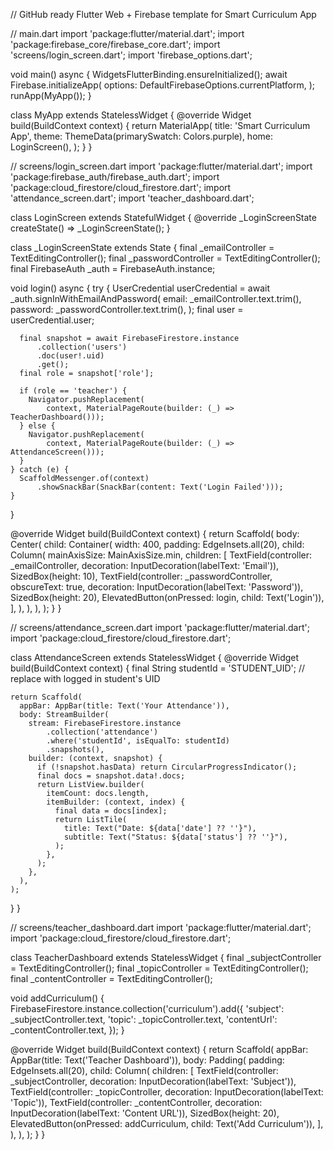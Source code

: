 // GitHub ready Flutter Web + Firebase template for Smart Curriculum App

// main.dart
import 'package:flutter/material.dart';
import 'package:firebase_core/firebase_core.dart';
import 'screens/login_screen.dart';
import 'firebase_options.dart';

void main() async {
  WidgetsFlutterBinding.ensureInitialized();
  await Firebase.initializeApp(
    options: DefaultFirebaseOptions.currentPlatform,
  );
  runApp(MyApp());
}

class MyApp extends StatelessWidget {
  @override
  Widget build(BuildContext context) {
    return MaterialApp(
      title: 'Smart Curriculum App',
      theme: ThemeData(primarySwatch: Colors.purple),
      home: LoginScreen(),
    );
  }
}


// screens/login_screen.dart
import 'package:flutter/material.dart';
import 'package:firebase_auth/firebase_auth.dart';
import 'package:cloud_firestore/cloud_firestore.dart';
import 'attendance_screen.dart';
import 'teacher_dashboard.dart';

class LoginScreen extends StatefulWidget {
  @override
  _LoginScreenState createState() => _LoginScreenState();
}

class _LoginScreenState extends State<LoginScreen> {
  final _emailController = TextEditingController();
  final _passwordController = TextEditingController();
  final FirebaseAuth _auth = FirebaseAuth.instance;

  void login() async {
    try {
      UserCredential userCredential = await _auth.signInWithEmailAndPassword(
        email: _emailController.text.trim(),
        password: _passwordController.text.trim(),
      );
      final user = userCredential.user;

      final snapshot = await FirebaseFirestore.instance
          .collection('users')
          .doc(user!.uid)
          .get();
      final role = snapshot['role'];

      if (role == 'teacher') {
        Navigator.pushReplacement(
            context, MaterialPageRoute(builder: (_) => TeacherDashboard()));
      } else {
        Navigator.pushReplacement(
            context, MaterialPageRoute(builder: (_) => AttendanceScreen()));
      }
    } catch (e) {
      ScaffoldMessenger.of(context)
          .showSnackBar(SnackBar(content: Text('Login Failed')));
    }
  }

  @override
  Widget build(BuildContext context) {
    return Scaffold(
      body: Center(
        child: Container(
          width: 400,
          padding: EdgeInsets.all(20),
          child: Column(
            mainAxisSize: MainAxisSize.min,
            children: [
              TextField(controller: _emailController, decoration: InputDecoration(labelText: 'Email')),
              SizedBox(height: 10),
              TextField(controller: _passwordController, obscureText: true, decoration: InputDecoration(labelText: 'Password')),
              SizedBox(height: 20),
              ElevatedButton(onPressed: login, child: Text('Login')),
            ],
          ),
        ),
      ),
    );
  }
}


// screens/attendance_screen.dart
import 'package:flutter/material.dart';
import 'package:cloud_firestore/cloud_firestore.dart';

class AttendanceScreen extends StatelessWidget {
  @override
  Widget build(BuildContext context) {
    final String studentId = 'STUDENT_UID'; // replace with logged in student's UID

    return Scaffold(
      appBar: AppBar(title: Text('Your Attendance')),
      body: StreamBuilder(
        stream: FirebaseFirestore.instance
            .collection('attendance')
            .where('studentId', isEqualTo: studentId)
            .snapshots(),
        builder: (context, snapshot) {
          if (!snapshot.hasData) return CircularProgressIndicator();
          final docs = snapshot.data!.docs;
          return ListView.builder(
            itemCount: docs.length,
            itemBuilder: (context, index) {
              final data = docs[index];
              return ListTile(
                title: Text("Date: ${data['date'] ?? ''}"),
                subtitle: Text("Status: ${data['status'] ?? ''}"),
              );
            },
          );
        },
      ),
    );
  }
}


// screens/teacher_dashboard.dart
import 'package:flutter/material.dart';
import 'package:cloud_firestore/cloud_firestore.dart';

class TeacherDashboard extends StatelessWidget {
  final _subjectController = TextEditingController();
  final _topicController = TextEditingController();
  final _contentController = TextEditingController();

  void addCurriculum() {
    FirebaseFirestore.instance.collection('curriculum').add({
      'subject': _subjectController.text,
      'topic': _topicController.text,
      'contentUrl': _contentController.text,
    });
  }

  @override
  Widget build(BuildContext context) {
    return Scaffold(
      appBar: AppBar(title: Text('Teacher Dashboard')),
      body: Padding(
        padding: EdgeInsets.all(20),
        child: Column(
          children: [
            TextField(controller: _subjectController, decoration: InputDecoration(labelText: 'Subject')),
            TextField(controller: _topicController, decoration: InputDecoration(labelText: 'Topic')),
            TextField(controller: _contentController, decoration: InputDecoration(labelText: 'Content URL')),
            SizedBox(height: 20),
            ElevatedButton(onPressed: addCurriculum, child: Text('Add Curriculum')),
          ],
        ),
      ),
    );
  }
}
